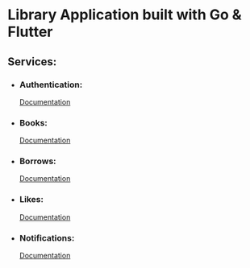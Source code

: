 # Library Application built with Go & Flutter

## Services:
- ### Authentication:
    [Documentation](https://github.com/MousaZa/library-app-go/blob/main/auth/doc.md)
- ### Books:
    [Documentation](https://github.com/MousaZa/library-app-go/blob/main/books/doc.md)
- ### Borrows:
    [Documentation](https://github.com/MousaZa/library-app-go/blob/main/borrows/doc.md)
- ### Likes:
    [Documentation](https://github.com/MousaZa/library-app-go/blob/main/likes/doc.md)
- ### Notifications:
    [Documentation](https://github.com/MousaZa/library-app-go/blob/main/notifications/doc.md)